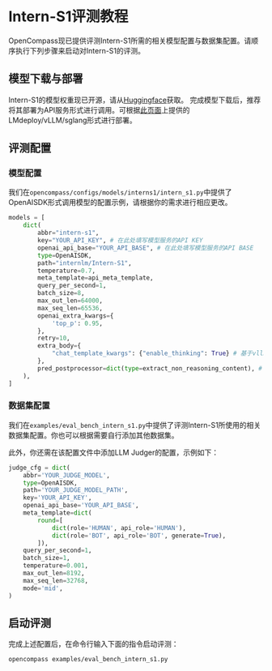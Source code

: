 # Intern-S1评测教程

OpenCompass现已提供评测Intern-S1所需的相关模型配置与数据集配置。请顺序执行下列步骤来启动对Intern-S1的评测。

## 模型下载与部署

Intern-S1的模型权重现已开源，请从[Huggingface](https://huggingface.co/internlm/Intern-S1)获取。
完成模型下载后，推荐将其部署为API服务形式进行调用。可根据[此页面](https://github.com/InternLM/Intern-S1/blob/main/README.md#Serving)上提供的LMdeploy/vLLM/sglang形式进行部署。

## 评测配置

### 模型配置

我们在`opencompass/configs/models/interns1/intern_s1.py`中提供了OpenAISDK形式调用模型的配置示例，请根据你的需求进行相应更改。

```python
models = [
    dict(
        abbr="intern-s1",
        key="YOUR_API_KEY", # 在此处填写模型服务的API KEY
        openai_api_base="YOUR_API_BASE", # 在此处填写模型服务的API BASE
        type=OpenAISDK,
        path="internlm/Intern-S1",
        temperature=0.7,
        meta_template=api_meta_template,
        query_per_second=1,
        batch_size=8,
        max_out_len=64000,
        max_seq_len=65536,
        openai_extra_kwargs={
            'top_p': 0.95,
        },
        retry=10,
        extra_body={
            "chat_template_kwargs": {"enable_thinking": True} # 基于vllm或sglang部署服务后通过该开关来调控模型的思考模式
        },
        pred_postprocessor=dict(type=extract_non_reasoning_content), # 开启思考模式后可添加此配置来在Eval时去除Thinking内容
    ),
]
```

### 数据集配置

我们在`examples/eval_bench_intern_s1.py`中提供了评测Intern-S1所使用的相关数据集配置。你也可以根据需要自行添加其他数据集。

此外，你还需在该配置文件中添加LLM Judger的配置，示例如下：

```python
judge_cfg = dict(
    abbr='YOUR_JUDGE_MODEL',
    type=OpenAISDK,
    path='YOUR_JUDGE_MODEL_PATH',
    key='YOUR_API_KEY',
    openai_api_base='YOUR_API_BASE',
    meta_template=dict(
        round=[
            dict(role='HUMAN', api_role='HUMAN'),
            dict(role='BOT', api_role='BOT', generate=True),
        ]),
    query_per_second=1,
    batch_size=1,
    temperature=0.001,
    max_out_len=8192,
    max_seq_len=32768,
    mode='mid',
)
```

## 启动评测

完成上述配置后，在命令行输入下面的指令启动评测：

```bash
opencompass examples/eval_bench_intern_s1.py
```
